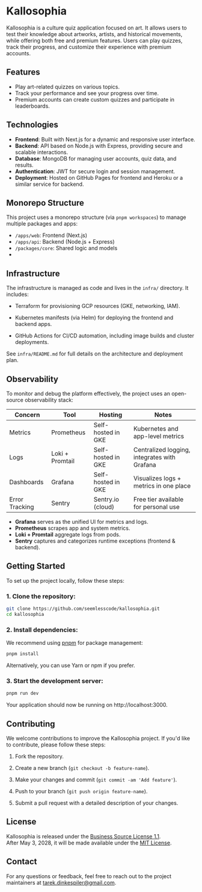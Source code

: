 # Kallosophia

Kallosophia is a culture quiz application focused on art. It allows users to test their knowledge about artworks, artists, and historical movements, while offering both free and premium features. Users can play quizzes, track their progress, and customize their experience with premium accounts.

## Features

- Play art-related quizzes on various topics.
- Track your performance and see your progress over time.
- Premium accounts can create custom quizzes and participate in leaderboards.

## Technologies

- **Frontend**: Built with Next.js for a dynamic and responsive user interface.
- **Backend**: API based on Node.js with Express, providing secure and scalable interactions.
- **Database**: MongoDB for managing user accounts, quiz data, and results.
- **Authentication**: JWT for secure login and session management.
- **Deployment**: Hosted on GitHub Pages for frontend and Heroku or a similar service for backend.

## Monorepo Structure

This project uses a monorepo structure (via `pnpm workspaces`) to manage multiple packages and apps:

- `/apps/web`: Frontend (Next.js)
- `/apps/api`: Backend (Node.js + Express)
- `/packages/core`: Shared logic and models
-

## Infrastructure

The infrastructure is managed as code and lives in the `infra/` directory. It includes:

- Terraform for provisioning GCP resources (GKE, networking, IAM).

- Kubernetes manifests (via Helm) for deploying the frontend and backend apps.
- GitHub Actions for CI/CD automation, including image builds and cluster deployments.

See `infra/README.md` for full details on the architecture and deployment plan.

## Observability

To monitor and debug the platform effectively, the project uses an open-source observability stack:

| Concern        | Tool            | Hosting            | Notes                                        |
| -------------- | --------------- | ------------------ | -------------------------------------------- |
| Metrics        | Prometheus      | Self-hosted in GKE | Kubernetes and app-level metrics             |
| Logs           | Loki + Promtail | Self-hosted in GKE | Centralized logging, integrates with Grafana |
| Dashboards     | Grafana         | Self-hosted in GKE | Visualizes logs + metrics in one place       |
| Error Tracking | Sentry          | Sentry.io (cloud)  | Free tier available for personal use         |

- **Grafana** serves as the unified UI for metrics and logs.
- **Prometheus** scrapes app and system metrics.
- **Loki + Promtail** aggregate logs from pods.
- **Sentry** captures and categorizes runtime exceptions (frontend & backend).

## Getting Started

To set up the project locally, follow these steps:

### 1. Clone the repository:

```bash
git clone https://github.com/seemlesscode/kallosophia.git
cd kallosophia
```

### 2. Install dependencies:

We recommend using [pnpm](https://pnpm.io/) for package management:

```bash
pnpm install
```

Alternatively, you can use Yarn or npm if you prefer.

### 3. Start the development server:

```bash
pnpm run dev
```

Your application should now be running on http://localhost:3000.

## Contributing

We welcome contributions to improve the Kallosophia project. If you'd like to contribute, please follow these steps:

1. Fork the repository.

2. Create a new branch (`git checkout -b feature-name`).

3. Make your changes and commit (`git commit -am 'Add feature'`).

4. Push to your branch (`git push origin feature-name`).

5. Submit a pull request with a detailed description of your changes.

## License

Kallosophia is released under the [Business Source License 1.1](./LICENSE).  
After May 3, 2028, it will be made available under the [MIT License](./LICENSE-MIT).

## Contact

For any questions or feedback, feel free to reach out to the project maintainers at tarek.dinkespiler@gmail.com.
